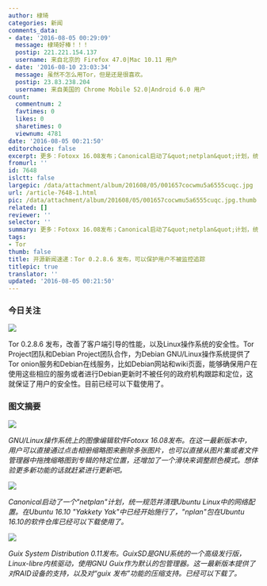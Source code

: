 ```yaml
---
author: 棣琦
categories: 新闻
comments_data:
- date: '2016-08-05 00:29:09'
  message: 棣琦好棒！！！
  postip: 221.221.154.137
  username: 来自北京的 Firefox 47.0|Mac 10.11 用户
- date: '2016-08-10 23:03:34'
  message: 虽然不怎么用Tor，但是还是很喜欢。
  postip: 23.83.238.204
  username: 来自美国的 Chrome Mobile 52.0|Android 6.0 用户
count:
  commentnum: 2
  favtimes: 0
  likes: 0
  sharetimes: 0
  viewnum: 4781
date: '2016-08-05 00:21:50'
editorchoice: false
excerpt: 更多：Fotoxx 16.08发布；Canonical启动了&quot;netplan&quot;计划，统一规范并清理Ubuntu Linux中的网络配置。
fromurl: ''
id: 7648
islctt: false
largepic: /data/attachment/album/201608/05/001657cocwmu5a6555cuqc.jpg
url: /article-7648-1.html
pic: /data/attachment/album/201608/05/001657cocwmu5a6555cuqc.jpg.thumb.jpg
related: []
reviewer: ''
selector: ''
summary: 更多：Fotoxx 16.08发布；Canonical启动了&quot;netplan&quot;计划，统一规范并清理Ubuntu Linux中的网络配置。
tags:
- Tor
thumb: false
title: 开源新闻速递：Tor 0.2.8.6 发布，可以保护用户不被监控追踪
titlepic: true
translator: ''
updated: '2016-08-05 00:21:50'
---
```


### 今日关注


![](/data/attachment/album/201608/05/001657cocwmu5a6555cuqc.jpg)


Tor 0.2.8.6 发布，改善了客户端引导的性能，以及Linux操作系统的安全性。Tor Project团队和Debian Project团队合作，为Debian GNU/Linux操作系统提供了Tor onion服务和Debian在线服务，比如Debian网站和wiki页面，能够确保用户在使用这些相应的服务或者进行Debian更新时不被任何的政府机构跟踪和定位，这就保证了用户的安全性。目前已经可以下载使用了。


### 图文摘要


![](/data/attachment/album/201608/05/001757kbk3ck6skelscls6.jpg)


*GNU/Linux操作系统上的图像编辑软件Fotoxx 16.08发布。在这一最新版本中，用户可以直接通过点击相册缩略图来删除多张图片，也可以直接从图片集或者文件管理器中拖拽缩略图到专辑的特定位置，还增加了一个滑块来调整颜色模式。想体验更多新功能的话就赶紧进行更新吧。*


![](/data/attachment/album/201608/05/001900dfrbr4514jjej5jm.jpg)


*Canonical启动了一个"netplan"计划，统一规范并清理Ubuntu Linux中的网络配置。在Ubuntu 16.10 "Yakkety Yak"中已经开始施行了，"nplan"包在Ubuntu 16.10的软件仓库已经可以下载使用了。*


![](/data/attachment/album/201608/05/002000b05q0ooot0d6oaka.jpg)


*Guix System Distribution 0.11发布。GuixSD是GNU系统的一个高级发行版，Linux-libre内核驱动，使用GNU Guix作为默认的包管理器。这一最新版本提供了对RAID设备的支持，以及对“guix 发布”功能的压缩支持。已经可以下载了。*